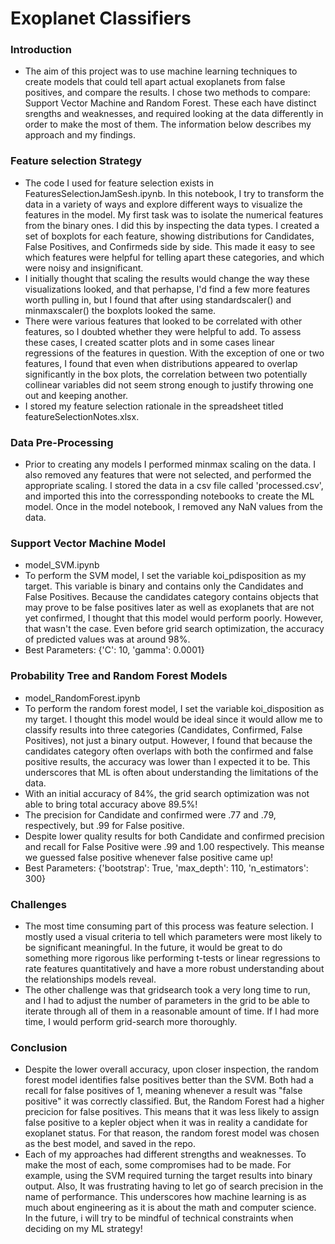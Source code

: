 # Exoplanet Classifiers

### Introduction

- The aim of this project was to use machine learning techniques to create models that could tell apart actual exoplanets from false positives, and compare the results. I chose two methods to compare: Support Vector Machine and Random Forest. These each have distinct srengths and weaknesses, and required looking at the data differently in order to make the most of them. The information below describes my approach and my findings.

### Feature selection Strategy

- The code I used for feature selection exists in FeaturesSelectionJamSesh.ipynb. In this notebook, I try to transform the data in a variety of ways and explore different ways to visualize the features in the model. My first task was to isolate the numerical features from the binary ones. I did this by inspecting the data types. I created a set of boxplots for each feature, showing distributions for Candidates, False Positives, and Confirmeds side by side. This made it easy to see which features were  helpful for telling apart these categories, and which were noisy and insignificant. 
- I initially thought that scaling the results would change the way these visualizations looked, and that perhapse, I'd find a few more features worth pulling in, but I found that after using standardscaler() and minmaxscaler() the boxplots looked the same.
- There were various features that looked to be correlated with other features, so I doubted whether they were helpful to add. To assess these cases, I created scatter plots and in some cases linear regressions of the features in question. With the exception of one or two features, I found that even when distributions appeared to overlap significantly in the box plots, the correlation between two potentially collinear variables did not seem strong enough to justify throwing one out and keeping another. 
- I stored my feature selection rationale in the spreadsheet titled featureSelectionNotes.xlsx. 


### Data Pre-Processing

- Prior to creating any models I performed minmax scaling on the data. I also removed any features that were not selected, and performed the appropriate scaling.  I stored the data in a csv file called 'processed.csv', and imported this into the corressponding notebooks to create the ML model. Once in the model notebook, I removed any NaN values from the data.

### Support Vector Machine Model
- model_SVM.ipynb
- To perform the SVM model, I set the variable koi_pdisposition as my target. This variable is binary and contains only the Candidates and False Positives. Because the candidates category contains objects that may prove to be false positives later as well as exoplanets that are not yet confirmed, I thought that this model would perform poorly. However, that wasn't the case. Even before grid search optimization, the accuracy of predicted values was at around 98%. 
- Best Parameters: {'C': 10, 'gamma': 0.0001}




### Probability Tree and Random Forest Models
- model_RandomForest.ipynb
- To perform the random forest model, I set the variable koi_disposition as my target. I thought this model would be ideal since it would allow me to classify results into three categories (Candidates, Confirmed, False Positives), not just a binary output. However, I found that because the candidates category often overlaps with both the confirmed and false positive results, the accuracy was lower than I expected it to be. This underscores that ML is often about understanding the limitations of the data. 
- With an initial accuracy of 84%, the grid search optimization was not able to bring total accuracy above 89.5%! 
- The precision for Candidate and confirmed were .77 and .79, respectively, but .99 for False positive. 
- Despite lower quality results for both Candidate and confirmed precision and recall for False Positive were .99 and 1.00 respectively. This meanse we guessed false positive whenever false positive came up!
- Best Parameters: {'bootstrap': True, 'max_depth': 110, 'n_estimators': 300}


### Challenges
- The most time consuming part of this process was feature selection. I mostly used a visual criteria to tell which parameters were most likely to be significant meaningful. In the future, it would be great to do something more rigorous like performing t-tests or linear regressions to rate features quantitatively and have a more robust understanding about the relationships models reveal.
- The other challenge was that gridsearch took a very long time to run, and I had to adjust the number of parameters in the grid to be able to iterate through all of them in a reasonable amount of time. If I had more time, I would perform grid-search more thoroughly. 

### Conclusion
- Despite the lower overall accuracy, upon closer inspection, the random forest model identifies false positives better than the SVM. Both had a recall for false positives of 1, meaning whenever a result was "false positive" it was correctly classified. But, the Random Forest had a higher precicion for false positives. This means that it was less likely to assign false positive to a kepler object when it was in reality a candidate for exoplanet status. For that reason, the random forest model was chosen as the best model, and saved in the repo.
- Each of my approaches had different strengths and weaknesses. To make the most of each, some compromises had to be made. For example, using the SVM required turning the target results into binary output. Also, It was frustrating having to let go of search precision in the name of performance. This underscores how machine learning is as much about engineering as it is about the math and computer science. In the future, i will try to be mindful of technical constraints when deciding on my ML strategy!
